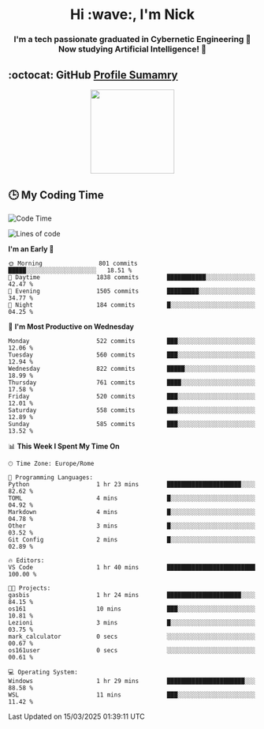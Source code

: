 <h1 align="center">Hi :wave:, I'm Nick</h1>

<h3 align="center">I'm a tech passionate graduated in Cybernetic Engineering 🤖<br>
Now studying Artificial Intelligence! 🧠</h3>


## :octocat: GitHub <a href="https://github.com/vn7n24fzkq/github-profile-summary-cards">Profile Sumamry</a>

<p align="center">
   <img style="height:170px;display:inline-block"  src="http://github-profile-summary-cards.vercel.app/api/cards/profile-details?username=CodeClimberNT&theme=github_dark" />
<!--    <img style="height:170px;display:inline-block"  src="http://github-profile-summary-cards.vercel.app/api/cards/repos-per-language?username=CodeClimberNT&theme=github_dark&exclude=" /> -->
</p>

 ## :clock3: My Coding Time 
 
<!--START_SECTION:waka-->
![Code Time](http://img.shields.io/badge/Code%20Time-499%20hrs%2010%20mins-blue)

![Lines of code](https://img.shields.io/badge/From%20Hello%20World%20I%27ve%20Written-4.9%20million%20lines%20of%20code-blue)

**I'm an Early 🐤** 

```text
🌞 Morning                801 commits         █████░░░░░░░░░░░░░░░░░░░░   18.51 % 
🌆 Daytime                1838 commits        ███████████░░░░░░░░░░░░░░   42.47 % 
🌃 Evening                1505 commits        █████████░░░░░░░░░░░░░░░░   34.77 % 
🌙 Night                  184 commits         █░░░░░░░░░░░░░░░░░░░░░░░░   04.25 % 
```
📅 **I'm Most Productive on Wednesday** 

```text
Monday                   522 commits         ███░░░░░░░░░░░░░░░░░░░░░░   12.06 % 
Tuesday                  560 commits         ███░░░░░░░░░░░░░░░░░░░░░░   12.94 % 
Wednesday                822 commits         █████░░░░░░░░░░░░░░░░░░░░   18.99 % 
Thursday                 761 commits         ████░░░░░░░░░░░░░░░░░░░░░   17.58 % 
Friday                   520 commits         ███░░░░░░░░░░░░░░░░░░░░░░   12.01 % 
Saturday                 558 commits         ███░░░░░░░░░░░░░░░░░░░░░░   12.89 % 
Sunday                   585 commits         ███░░░░░░░░░░░░░░░░░░░░░░   13.52 % 
```


📊 **This Week I Spent My Time On** 

```text
🕑︎ Time Zone: Europe/Rome

💬 Programming Languages: 
Python                   1 hr 23 mins        █████████████████████░░░░   82.62 % 
TOML                     4 mins              █░░░░░░░░░░░░░░░░░░░░░░░░   04.92 % 
Markdown                 4 mins              █░░░░░░░░░░░░░░░░░░░░░░░░   04.78 % 
Other                    3 mins              █░░░░░░░░░░░░░░░░░░░░░░░░   03.52 % 
Git Config               2 mins              █░░░░░░░░░░░░░░░░░░░░░░░░   02.89 % 

🔥 Editors: 
VS Code                  1 hr 40 mins        █████████████████████████   100.00 % 

🐱‍💻 Projects: 
gasbis                   1 hr 24 mins        █████████████████████░░░░   84.15 % 
os161                    10 mins             ███░░░░░░░░░░░░░░░░░░░░░░   10.81 % 
Lezioni                  3 mins              █░░░░░░░░░░░░░░░░░░░░░░░░   03.75 % 
mark_calculator          0 secs              ░░░░░░░░░░░░░░░░░░░░░░░░░   00.67 % 
os161user                0 secs              ░░░░░░░░░░░░░░░░░░░░░░░░░   00.61 % 

💻 Operating System: 
Windows                  1 hr 29 mins        ██████████████████████░░░   88.58 % 
WSL                      11 mins             ███░░░░░░░░░░░░░░░░░░░░░░   11.42 % 
```


 Last Updated on 15/03/2025 01:39:11 UTC
<!--END_SECTION:waka-->

